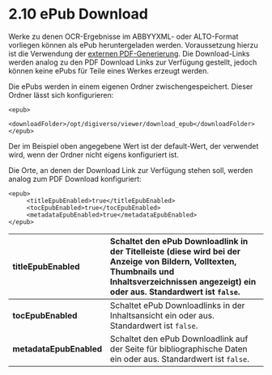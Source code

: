 # 2.10 ePub Download

Werke zu denen OCR-Ergebnisse im ABBYYXML- oder ALTO-Format vorliegen können als ePub heruntergeladen werden. Voraussetzung hierzu ist die Verwendung der [externen PDF-Generierung](2.9-pdf-download/2.9.1-varianten.md#externe-generierung). Die Download-Links werden analog zu den PDF Download Links zur Verfügung gestellt, jedoch können keine ePubs für Teile eines Werkes erzeugt werden.

Die ePubs werden in einem eigenen Ordner zwischengespeichert. Dieser Ordner lässt sich konfigurieren:

```markup
<epub>
    <downloadFolder>/opt/digiverso/viewer/download_epub</downloadFolder>
</epub>
```

Der im Beispiel oben angegebene Wert ist der default-Wert, der verwendet wird, wenn der Ordner nicht eigens konfiguriert ist.

Die Orte, an denen der Download Link zur Verfügung stehen soll, werden analog zum PDF Download konfiguriert:

```markup
<epub>
     <titleEpubEnabled>true</titleEpubEnabled>
     <tocEpubEnabled>true</tocEpubEnabled>
     <metadataEpubEnabled>true</metadataEpubEnabled>
</epub>
```

| **titleEpubEnabled** | Schaltet den ePub Downloadlink in der Titelleiste \(diese wird bei der Anzeige von Bildern, Volltexten, Thumbnails und Inhaltsverzeichnissen angezeigt\) ein oder aus. Standardwert ist `false`.  |
| :--- | :--- |
| **tocEpubEnabled** | Schaltet ePub Downloadlinks in der Inhaltsansicht ein oder aus. Standardwert ist `false`. |
| **metadataEpubEnabled** | Schaltet den ePub Downloadlink auf der Seite für bibliographische Daten ein oder aus. Standardwert ist `false`.   |

